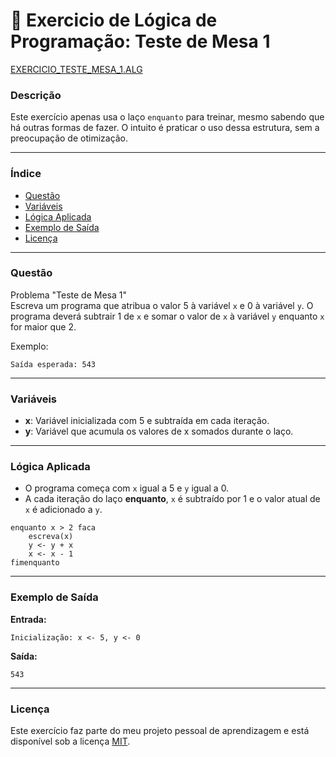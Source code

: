 
# 🚀 Exercicio de Lógica de Programação: Teste de Mesa 1

<a href="/logica-de-programação/VisualG_Portugol/Estrutura_Repetitiva/Exercicios_Enquanto/exercicio_mesa1/teste_mesa1.alg">EXERCICIO_TESTE_MESA_1.ALG</a>

### Descrição

Este exercício apenas usa o laço `enquanto` para treinar, mesmo sabendo que há outras formas de fazer. O intuito é praticar o uso dessa estrutura, sem a preocupação de otimização.

---

### Índice

- [Questão](#questão)
- [Variáveis](#variáveis)
- [Lógica Aplicada](#lógica-aplicada)
- [Exemplo de Saída](#exemplo-de-saída)
- [Licença](#licença)

---

### Questão

Problema "Teste de Mesa 1"  
Escreva um programa que atribua o valor 5 à variável `x` e 0 à variável `y`. O programa deverá subtrair 1 de `x` e somar o valor de `x` à variável `y` enquanto `x` for maior que 2.

Exemplo:
```
Saída esperada: 543
```

---

### Variáveis

- **x**: Variável inicializada com 5 e subtraída em cada iteração.
- **y**: Variável que acumula os valores de x somados durante o laço.

---

### Lógica Aplicada

- O programa começa com `x` igual a 5 e `y` igual a 0.
- A cada iteração do laço **enquanto**, `x` é subtraído por 1 e o valor atual de `x` é adicionado a `y`.

```alg
enquanto x > 2 faca
    escreva(x)
    y <- y + x
    x <- x - 1
fimenquanto
```

---

### Exemplo de Saída

**Entrada:**
```
Inicialização: x <- 5, y <- 0
```

**Saída:**
```
543
```

---

### Licença

Este exercício faz parte do meu projeto pessoal de aprendizagem e está disponível sob a licença [MIT](/LICENSE.md).

